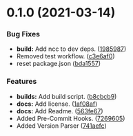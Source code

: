 # 0.1.0 (2021-03-14)


### Bug Fixes

* **build:** Add ncc to dev deps. ([1985987](https://github.com/JoshPiper/GModStore-Version-Parser/commit/19859874f585e7fbfc9b82050a090495f4f6b184))
* Removed test workflow. ([c3e6af0](https://github.com/JoshPiper/GModStore-Version-Parser/commit/c3e6af063983b79d4390c37bcfae8dd86bc8b5d3))
* reset package.json ([bda1557](https://github.com/JoshPiper/GModStore-Version-Parser/commit/bda1557c28fcb4efacc5afe52dc39ed4a38023de))


### Features

* **builds:** Add build script. ([b8cbcb9](https://github.com/JoshPiper/GModStore-Version-Parser/commit/b8cbcb98921ad6063970ca4859b124d6351c43fa))
* **docs:** Add license. ([1af08af](https://github.com/JoshPiper/GModStore-Version-Parser/commit/1af08afcec62911b7f70a491be79695c0f3695f6))
* **docs:** Add Readme. ([563fe67](https://github.com/JoshPiper/GModStore-Version-Parser/commit/563fe674ca6fe822ba97a31e0df8117f105ceaff))
* Added Pre-Commit Hooks. ([7269605](https://github.com/JoshPiper/GModStore-Version-Parser/commit/72696055ec3043de9f649bcd6732896a070e967c))
* Added Version Parser ([741aefc](https://github.com/JoshPiper/GModStore-Version-Parser/commit/741aefc2ca533e70b85905fc3027a12b4ff91dbb))



